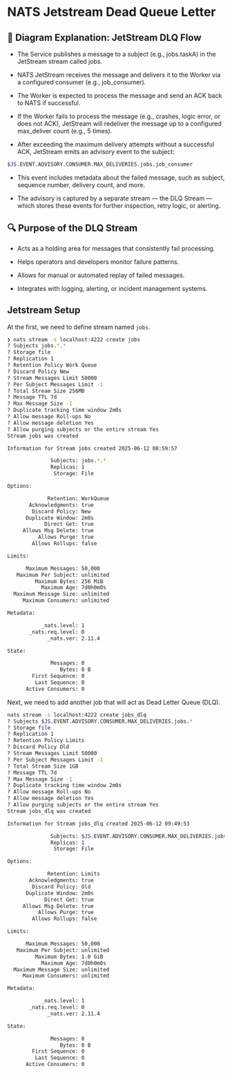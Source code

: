 # NATS Jetstream Dead Queue Letter

## 📘 Diagram Explanation: JetStream DLQ Flow
- The Service publishes a message to a subject (e.g., jobs.taskA) in the JetStream stream called jobs.

- NATS JetStream receives the message and delivers it to the Worker via a configured consumer (e.g., job_consumer).

- The Worker is expected to process the message and send an ACK back to NATS if successful.

- If the Worker fails to process the message (e.g., crashes, logic error, or does not ACK), JetStream will redeliver the message up to a configured max_deliver count (e.g., 5 times).

- After exceeding the maximum delivery attempts without a successful ACK, JetStream emits an advisory event to the subject:

```bash
$JS.EVENT.ADVISORY.CONSUMER.MAX_DELIVERIES.jobs.job_consumer
```

- This event includes metadata about the failed message, such as subject, sequence number, delivery count, and more.

- The advisory is captured by a separate stream — the DLQ Stream — which stores these events for further inspection, retry logic, or alerting.

## 🔍 Purpose of the DLQ Stream
- Acts as a holding area for messages that consistently fail processing.

- Helps operators and developers monitor failure patterns.

- Allows for manual or automated replay of failed messages.

- Integrates with logging, alerting, or incident management systems.

## Jetstream Setup

At the first, we need to define stream named `jobs`.

```bash
❯ nats stream -s localhost:4222 create jobs                                                                                                         
? Subjects jobs.*.*
? Storage file
? Replication 1
? Retention Policy Work Queue
? Discard Policy New
? Stream Messages Limit 50000
? Per Subject Messages Limit -1
? Total Stream Size 256MB
? Message TTL 7d
? Max Message Size -1
? Duplicate tracking time window 2m0s
? Allow message Roll-ups No
? Allow message deletion Yes
? Allow purging subjects or the entire stream Yes
Stream jobs was created

Information for Stream jobs created 2025-06-12 08:59:57

              Subjects: jobs.*.*
              Replicas: 1
               Storage: File

Options:

             Retention: WorkQueue
       Acknowledgments: true
        Discard Policy: New
      Duplicate Window: 2m0s
            Direct Get: true
     Allows Msg Delete: true
          Allows Purge: true
        Allows Rollups: false

Limits:

      Maximum Messages: 50,000
   Maximum Per Subject: unlimited
         Maximum Bytes: 256 MiB
           Maximum Age: 7d0h0m0s
  Maximum Message Size: unlimited
     Maximum Consumers: unlimited

Metadata:

           _nats.level: 1
       _nats.req.level: 0
             _nats.ver: 2.11.4

State:

              Messages: 0
                 Bytes: 0 B
        First Sequence: 0
         Last Sequence: 0
      Active Consumers: 0
```

Next, we need to add another job that will act as Dead Letter Queue (DLQ).

```bash
nats stream -s localhost:4222 create jobs_dlq                                                                                                        ─╯
? Subjects $JS.EVENT.ADVISORY.CONSUMER.MAX_DELIVERIES.jobs.*
? Storage file
? Replication 1
? Retention Policy Limits
? Discard Policy Old
? Stream Messages Limit 50000
? Per Subject Messages Limit -1
? Total Stream Size 1GB
? Message TTL 7d
? Max Message Size -1
? Duplicate tracking time window 2m0s
? Allow message Roll-ups No
? Allow message deletion Yes
? Allow purging subjects or the entire stream Yes
Stream jobs_dlq was created

Information for Stream jobs_dlq created 2025-06-12 09:49:53

              Subjects: $JS.EVENT.ADVISORY.CONSUMER.MAX_DELIVERIES.jobs.*
              Replicas: 1
               Storage: File

Options:

             Retention: Limits
       Acknowledgments: true
        Discard Policy: Old
      Duplicate Window: 2m0s
            Direct Get: true
     Allows Msg Delete: true
          Allows Purge: true
        Allows Rollups: false

Limits:

      Maximum Messages: 50,000
   Maximum Per Subject: unlimited
         Maximum Bytes: 1.0 GiB
           Maximum Age: 7d0h0m0s
  Maximum Message Size: unlimited
     Maximum Consumers: unlimited

Metadata:

           _nats.level: 1
       _nats.req.level: 0
             _nats.ver: 2.11.4

State:

              Messages: 0
                 Bytes: 0 B
        First Sequence: 0
         Last Sequence: 0
      Active Consumers: 0
```